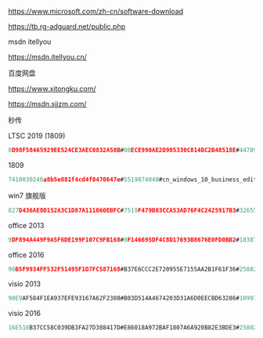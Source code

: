 https://www.microsoft.com/zh-cn/software-download

https://tb.rg-adguard.net/public.php



msdn itellyou

https://msdn.itellyou.cn/

百度网盘

https://www.xitongku.com/

https://msdn.sjjzm.com/



秒传

LTSC 2019 (1809)

```javascript
0D98F58465929EE524CE3AEC0832A58B#08ECE990AE2D985330C814BC2B48518E#4478906368#cn_windows_10_enterprise_ltsc_2019_x64_dvd_9c09ff24.iso
```

1809

```javascript
7410030246a8b5e881f4cd4f0470647e#5519874048#cn_windows_10_business_editions_version_1809_updated_jan_2020_x64_dvd_2d540786.iso
```

win7 旗舰版

```javascript
827D436AE8D152A3C1D87A111060EBFC#7519F479B03CCA53AD76F4C2425917B3#3265574912#cn_windows_7_enterprise_with_sp1_x64_dvd_u_677685.iso
```





office 2013

```javascript
9DF894A449F9A5F6DE199F107C9FB168#8F146695DF4C8D17693B8676E0FD0BB2#1838749696#cn_office_professional_plus_2013_with_sp1_x86_and_x64_dvd_3921921.iso
```

office 2016

```javascript
96B5F9934FF532F51495F1D7FC587168#B37E6CCC2E720955E7155AA2B1F61F36#2588266496#cn_office_professional_plus_2016_x86_x64_dvd_6969182.iso
```

visio 2013

```javascript
90E9AF584F1EA937EFE93167A62F2308#B03D514A4674203D31A6D0EECBD63286#1099735040#cn_visio_professional_2013_with_sp1_x86_and_x64_dvd_3911008.iso
```

visio 2016

```javascript
16E516B37CC58C039DB3FA27D388417D#E86018A972BAF1807A6A920B82E3BDE3#2588262400#cn_visio_professional_2016_x86_x64_dvd_6970929.iso
```

